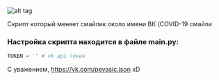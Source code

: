 

![alt tag](https://i.ibb.co/J2p3kw5/Screenshot-18.png "https://vk.com/pevasic.json")


Скрипт который меняет смайлик около имени ВК (COVID-19 смайли





### Настройка скрипта находится в файле main.py:
```python
TOKEN = '' # vk api токен
```



С уважением, https://vk.com/pevasic.json xD
